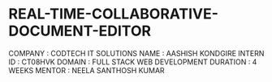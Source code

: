 # REAL-TIME-COLLABORATIVE-DOCUMENT-EDITOR
COMPANY : CODTECH IT SOLUTIONS 
NAME : AASHISH KONDGIRE 
INTERN ID : CT08HVK 
DOMAIN : FULL STACK WEB DEVELOPMENT 
DURATION : 4 WEEKS
MENTOR : NEELA SANTHOSH KUMAR
